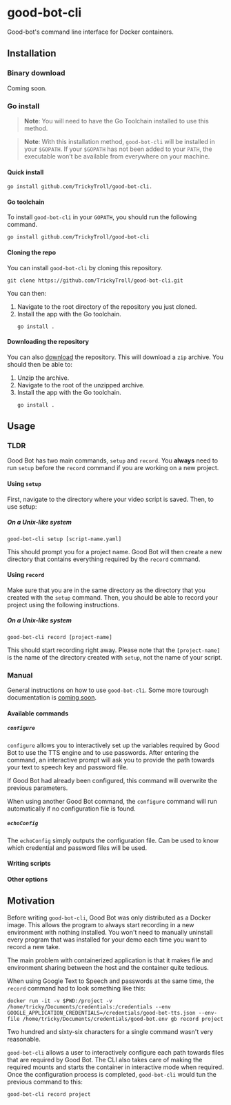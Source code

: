 # good-bot-cli

Good-bot's command line interface for Docker containers.

## Installation

### Binary download

Coming  soon.

### Go install

> **Note**: You will need to have the Go Toolchain installed to
> use this method.

> **Note**: With this installation method, `good-bot-cli` will
> be installed in your `$GOPATH`. If your `$GOPATH` has not
> been added to your `PATH`, the executable won’t be available
> from everywhere on your machine.

#### Quick install

```shell
go install github.com/TrickyTroll/good-bot-cli.
```

#### Go toolchain

To install `good-bot-cli` in your `GOPATH`, you should run
the following command.

```shell
go install github.com/TrickyTroll/good-bot-cli
```

#### Cloning the repo

You can install `good-bot-cli` by cloning this repository.

```shell
git clone https://github.com/TrickyTroll/good-bot-cli.git
```

You can then:

1. Navigate to the root directory of the repository you just
   cloned.
2. Install the app with the Go toolchain.
   ```shell
   go install .
   ```

#### Downloading the repository

You can also [download](https://github.com/TrickyTroll/good-bot-cli/archive/refs/heads/main.zip)
the repository. This will download a `zip` archive. You should then
be able to:

1. Unzip the archive.
2. Navigate to the root of the unzipped archive.
3. Install the app with the Go toolchain.
   ```shell
   go install .
   ```

## Usage

### TLDR

Good Bot has two main commands, `setup` and `record`.
You **always** need to run `setup` before the `record` command
if you are working on a new project.

#### Using `setup`

First, navigate to the directory where your video script is
saved. Then, to use setup:

##### On a Unix-like system

```shell
good-bot-cli setup [script-name.yaml]
```

This should prompt you for a project name. Good Bot will then
create a new directory that contains everything required by the
`record` command.

#### Using `record`

Make sure that you are in the same directory as the directory
that you created with the `setup` command. Then, you should
be able to record your project using the following instructions.

##### On a Unix-like system

```shell
good-bot-cli record [project-name]
```

This should start recording right away. Please note that the
`[project-name]` is the name of the directory created with
`setup`, not the name of your script.

### Manual

General instructions on how to use `good-bot-cli`. Some more
tourough documentation is [coming soon](https://github.com/TrickyTroll/good-bot-cli/issues/10).

#### Available commands

##### `configure`

`configure` allows you to interactively set up the variables required
by Good Bot to use the TTS engine and to use passwords. After entering
the command, an interactive prompt will ask you to provide the path
towards your text to speech key and password file.

If Good Bot had already been configured, this command will overwrite
the previous parameters.

When using another Good Bot command, the `configure` command will run
automatically if no configuration file is found.

##### `echoConfig`

The `echoConfig` simply outputs the configuration file. Can be used
to know which credential and password files will be used.

#### Writing scripts

#### Other options

## Motivation

Before writing `good-bot-cli`, Good Bot was only distributed as a
Docker image. This allows the program to always start recording in a 
new environment with nothing installed. You won't need to manually 
uninstall every program that was installed for your demo each time
you want to record a new take.

The main problem with containerized application is that it makes file
and environment sharing between the host and the container quite
tedious.

When using Google Text to Speech and passwords at the same time, the
`record` command had to look something like this:

```shell
docker run -it -v $PWD:/project -v /home/tricky/Documents/credentials:/credentials --env GOOGLE_APPLICATION_CREDENTIALS=/credentials/good-bot-tts.json --env-file /home/tricky/Documents/credentials/good-bot.env gb record project
```

Two hundred and sixty-six characters for a single command wasn't very reasonable.

`good-bot-cli` allows a user to interactively configure each path
towards files that are required by Good Bot. The CLI also takes
care of making the required mounts and starts the container in
interactive mode when required. Once the configuration process is
completed, `good-bot-cli` would tun the previous command to this:

```shell
good-bot-cli record project
```
